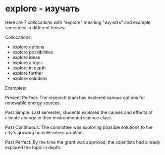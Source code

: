 # explore - изучать

Here are 7 collocations with "explore" meaning "изучать" and example sentences in different tenses:

Collocations:
- explore options
- explore possibilities 
- explore ideas
- explore a topic
- explore in depth
- explore further
- explore solutions

Examples:

Present Perfect: The research team has explored various options for renewable energy sources.

Past Simple: Last semester, students explored the causes and effects of climate change in their environmental science class.

Past Continuous: The committee was exploring possible solutions to the city's growing homelessness problem.

Past Perfect: By the time the grant was approved, the scientists had already explored the topic in depth.
